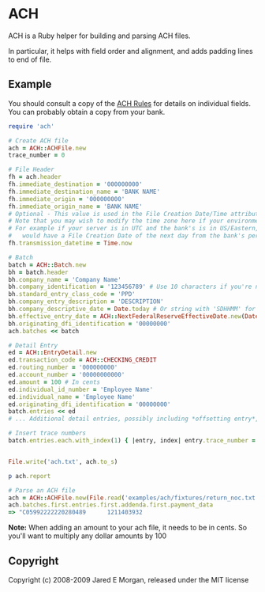 # ACH

ACH is a Ruby helper for building and parsing ACH files.

In particular, it helps with field
order and alignment, and adds padding lines to end of file.

## Example

You should consult a copy of the [ACH Rules](http://www.nacha.org) for details
on individual fields. You can probably obtain a copy from your bank.

```ruby
require 'ach'

# Create ACH file
ach = ACH::ACHFile.new
trace_number = 0

# File Header
fh = ach.header
fh.immediate_destination = '000000000'
fh.immediate_destination_name = 'BANK NAME'
fh.immediate_origin = '000000000'
fh.immediate_origin_name = 'BANK NAME'
# Optional - This value is used in the File Creation Date/Time attributes - if excluded will default to Time.now
# Note that you may wish to modify the time zone here if your environment has a different time zone than the banks
# For example if your server is in UTC and the bank's is in US/Eastern, any files sent after 8pm Eastern/Midnight UTC
#   would have a File Creation Date of the next day from the bank's perspective
fh.transmission_datetime = Time.now

# Batch
batch = ACH::Batch.new
bh = batch.header
bh.company_name = 'Company Name'
bh.company_identification = '123456789' # Use 10 characters if you're not using an EIN
bh.standard_entry_class_code = 'PPD'
bh.company_entry_description = 'DESCRIPTION'
bh.company_descriptive_date = Date.today # Or string with 'SDHHMM' for same day ACH
bh.effective_entry_date = ACH::NextFederalReserveEffectiveDate.new(Date.today).result
bh.originating_dfi_identification = '00000000'
ach.batches << batch

# Detail Entry
ed = ACH::EntryDetail.new
ed.transaction_code = ACH::CHECKING_CREDIT
ed.routing_number = '000000000'
ed.account_number = '00000000000'
ed.amount = 100 # In cents
ed.individual_id_number = 'Employee Name'
ed.individual_name = 'Employee Name'
ed.originating_dfi_identification = '00000000'
batch.entries << ed
# ... Additional detail entries, possibly including *offsetting entry*, if needed.

# Insert trace numbers
batch.entries.each.with_index(1) { |entry, index| entry.trace_number = index }


File.write('ach.txt', ach.to_s)

p ach.report
```

```ruby
# Parse an ACH file
ach = ACH::ACHFile.new(File.read('examples/ach/fixtures/return_noc.txt'))
ach.batches.first.entries.first.addenda.first.payment_data
=> "C05992222220280489      1211403932                                          1211"
```

**Note:** When adding an amount to your ach file, it needs to be in cents. So you'll want to multiply any dollar amounts by 100

## Copyright

Copyright (c) 2008-2009 Jared E Morgan, released under the MIT license
